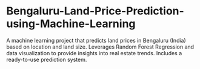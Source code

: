 # Bengaluru-Land-Price-Prediction-using-Machine-Learning
A machine learning project that predicts land prices in Bengaluru (India) based on location and land size. Leverages Random Forest Regression and data visualization to provide insights into real estate trends. Includes a ready-to-use prediction system.

